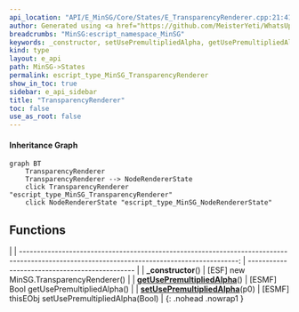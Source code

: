 ```yaml
---
api_location: "API/E_MinSG/Core/States/E_TransparencyRenderer.cpp:21:41"
author: Generated using <a href="https://github.com/MeisterYeti/WhatsUpDoc">WhatsUpDoc</a>
breadcrumbs: "MinSG:escript_namespace_MinSG"
keywords: _constructor, setUsePremultipliedAlpha, getUsePremultipliedAlpha
kind: type
layout: e_api
path: MinSG->States
permalink: escript_type_MinSG_TransparencyRenderer
show_in_toc: true
sidebar: e_api_sidebar
title: "TransparencyRenderer"
toc: false
use_as_root: false
---
```


#### Inheritance Graph

```mermaid
graph BT
	TransparencyRenderer
	TransparencyRenderer --> NodeRendererState
	click TransparencyRenderer "escript_type_MinSG_TransparencyRenderer"
	click NodeRendererState "escript_type_MinSG_NodeRendererState"
```

## Functions

|
| -------------------------------------------------------------------------------------------------------------------------------------------: | ---------------------------------------------- | 
| **_constructor**()                                                                                                                           | [ESF] new MinSG.TransparencyRenderer()         | 
| **[getUsePremultipliedAlpha](classMinSG_1_1TransparencyRenderer#classMinSG_1_1TransparencyRenderer_1afd30fa9abea465658a2f9497892f7379)**()   | [ESMF] Bool getUsePremultipliedAlpha()         | 
| **[setUsePremultipliedAlpha](classMinSG_1_1TransparencyRenderer#classMinSG_1_1TransparencyRenderer_1a4c18fe63cf4a1afd3c9cd6ba991c736d)**(p0) | [ESMF] thisEObj setUsePremultipliedAlpha(Bool) | 
{: .nohead .nowrap1 }

